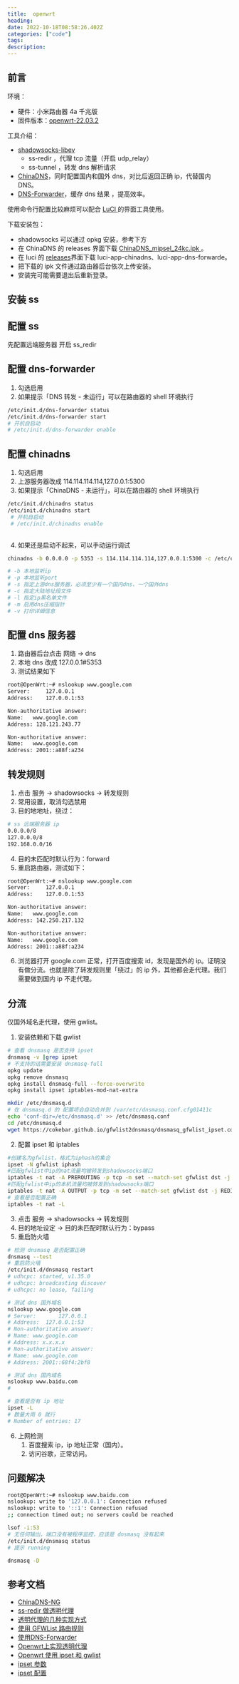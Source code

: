 ```yaml
---
title:  openwrt
heading:
date: 2022-10-18T08:58:26.402Z
categories: ["code"]
tags: 
description: 
---
```

## 前言

环境：
- 硬件：小米路由器 4a 千兆版
- 固件版本：[openwrt-22.03.2](https://downloads.openwrt.org/releases/22.03.2/targets/ramips/mt7621/)


工具介绍：
- [shadowsocks-libev](https://github.com/shadowsocks/openwrt-shadowsocks)
	- ss-redir ，代理 tcp 流量（开启 udp_relay）
	- ss-tunnel ，转发 dns 解析请求
- [ChinaDNS](https://github.com/aa65535/openwrt-chinadns)，同时配置国内和国外 dns，对比后返回正确 ip，代替国内 DNS。
- [DNS-Forwarder](https://github.com/aa65535/openwrt-dns-forwarder)，缓存 dns 结果 ，提高效率。

使用命令行配置比较麻烦可以配合 [LuCI ](https://github.com/aa65535/openwrt-dist-luci)的界面工具使用。

下载安装包：
- shadowsocks 可以通过 opkg 安装，参考下方
-  在 ChinaDNS 的 releases 界面下载  [ChinaDNS_mipsel_24kc.ipk ](https://openwrt-dist.sourceforge.net/archives/ChinaDNS/1.3.3-1/current/mipsel_24kc/)。
-  在 luci 的 [releases](https://github.com/aa65535/openwrt-dist-luci/releases)界面下载 luci-app-chinadns、luci-app-dns-forwarde。
-  把下载的 ipk 文件通过路由器后台依次上传安装。
-  安装完可能需要退出后重新登录。



## 安装 ss



## 配置 ss

先配置远端服务器
开启 ss_redir





## 配置 dns-forwarder

1. 勾选启用
2. 如果提示「DNS 转发 - 未运行」可以在路由器的 shell 环境执行
 ```bash
 /etc/init.d/dns-forwarder status
 /etc/init.d/dns-forwarder start
 # 开机自启动
 # /etc/init.d/dns-forwarder enable 
 ```

## 配置 chinadns
1. 勾选启用
2. 上游服务器改成 114.114.114.114,127.0.0.1:5300
3. 如果提示「ChinaDNS - 未运行」，可以在路由器的 shell 环境执行
```bash 
/etc/init.d/chinadns status
/etc/init.d/chinadns start
 # 开机自启动
 # /etc/init.d/chinadns enable 
 
```
4. 如果还是启动不起来，可以手动运行调试
```bash
chinadns -b 0.0.0.0 -p 5353 -s 114.114.114.114,127.0.0.1:5300 -c /etc/chinadns_chnroute.txt -v

# -b 本地监听ip
# -p 本地监听port
# -s 指定上游dns服务器，必须至少有一个国内dns、一个国外dns
# -c 指定大陆地址段文件
# -l 指定ip黑名单文件
# -m 启用dns压缩指针
# -v 打印详细信息
```

## 配置 dns 服务器
1. 路由器后台点击 网络 -> dns 
2. 本地 dns 改成 127.0.0.1#5353
3. 测试结果如下
```bash
root@OpenWrt:~# nslookup www.google.com
Server:		127.0.0.1
Address:	127.0.0.1:53

Non-authoritative answer:
Name:	www.google.com
Address: 128.121.243.77

Non-authoritative answer:
Name:	www.google.com
Address: 2001::a88f:a234
```


## 转发规则
1. 点击 服务 -> shadowsocks -> 转发规则
2. 常用设置，取消勾选禁用
3. 目的地地址，绕过：
```bash
# ss 远端服务器 ip
0.0.0.0/8
127.0.0.0/8
192.168.0.0/16
```
4. 目的未匹配时默认行为：forward
5. 重启路由器，测试如下：
```bash
root@OpenWrt:~# nslookup www.google.com
Server:		127.0.0.1
Address:	127.0.0.1:53

Non-authoritative answer:
Name:	www.google.com
Address: 142.250.217.132

Non-authoritative answer:
Name:	www.google.com
Address: 2001::a88f:a234
```
6. 浏览器打开 google.com 正常，打开百度搜索 id，发现是国外的 ip。证明没有做分流。也就是除了转发规则里「绕过」的 ip 外，其他都会走代理。我们需要做到国内 ip 不走代理。


## 分流
仅国外域名走代理，使用 gwlist。
1. 安装依赖和下载 gwlist
```bash
# 查看 dnsmasq 是否支持 ipset
dnsmasq -v |grep ipset
# 不支持的话需要安装 dnsmasq-full
opkg update
opkg remove dnsmasq
opkg install dnsmasq-full --force-overwrite
opkg install ipset iptables-mod-nat-extra

mkdir /etc/dnsmasq.d
# 在 dnsmasq.d 的 配置项会自动合并到 /var/etc/dnsmasq.conf.cfg01411c
echo 'conf-dir=/etc/dnsmasq.d' >> /etc/dnsmasq.conf
cd /etc/dnsmasq.d
wget https://cokebar.github.io/gfwlist2dnsmasq/dnsmasq_gfwlist_ipset.conf
```

2. 配置 ipset 和 iptables
```bash
#创建名为gfwlist，格式为iphash的集合
ipset -N gfwlist iphash
#匹配gfwlist中ip的nat流量均被转发到shadowsocks端口
iptables -t nat -A PREROUTING -p tcp -m set --match-set gfwlist dst -j REDIRECT --to-port 1100
#匹配gfwlist中ip的本机流量均被转发到shadowsocks端口
iptables -t nat -A OUTPUT -p tcp -m set --match-set gfwlist dst -j REDIRECT --to-port 1100
# 查看是否配置正确
iptables -t nat -L


```

3. 点击 服务 -> shadowsocks -> 转发规则
4. 目的地址设定 -> 目的未匹配时默认行为：bypass
5. 重启防火墙
```bash
# 检测 dnsmasq 是否配置正确
dnsmasq --test
# 重启防火墙
/etc/init.d/dnsmasq restart
# udhcpc: started, v1.35.0
# udhcpc: broadcasting discover
# udhcpc: no lease, failing

# 测试 dns 国外域名
nslookup www.google.com
# Server:		127.0.0.1
# Address:	127.0.0.1:53
# Non-authoritative answer:
# Name:	www.google.com
# Address: x.x.x.x
# Non-authoritative answer:
# Name:	www.google.com
# Address: 2001::68f4:2bf8

# 测试 dns 国内域名
nslookup www.baidu.com
# 

# 查看是否有 ip 地址
ipset -L
# 数量大雨 0 就行
# Number of entries: 17
```
6. 上网检测
	1. 百度搜索 ip，ip 地址正常（国内）。
	2. 访问谷歌，正常访问。
  
## 问题解决
```bash
root@OpenWrt:~# nslookup www.baidu.com
nslookup: write to '127.0.0.1': Connection refused
nslookup: write to '::1': Connection refused
;; connection timed out; no servers could be reached

lsof -i:53
# 无任何输出，端口没有被程序监控，应该是 dnsmasq 没有起来
/etc/init.d/dnsmasq status
# 提示 running

dnsmasq -D
```



## 参考文档
- [ChinaDNS-NG](https://iwan.ga/archives/401)
- [ss-redir 做透明代理](http://ivo-wang.github.io/2018/02/24/ss-redir/)
- [透明代理的几种实现方式](https://libertyleadingnetwork.blogspot.com/2019/08/shadowsocksss-redirprivoxytpproxy.html)
- [使用 GFWList 路由规则](https://linhongbo.com/posts/shadowsocks-on-openwrt-with-gfwlist/)
- [使用DNS-Forwarder](https://jayshao.com/shi-yong-dns-forwardti-sheng-chinadnswen-ding-xing/)
- [Openwrt上实现透明代理](https://www.keepwn.com/posts/see-the-big-world-on-openwrt/)
- [Openwrt 使用 ipset 和 gwlist](https://www.keepwn.com/howto/route-traffic-selectively-by-domain-on-openwrt/)
- [ipset 参数](https://www.cnblogs.com/cangqinglang/p/12199849.html)
- [ipset 配置](https://www.cnblogs.com/milton/p/14399410.html)
